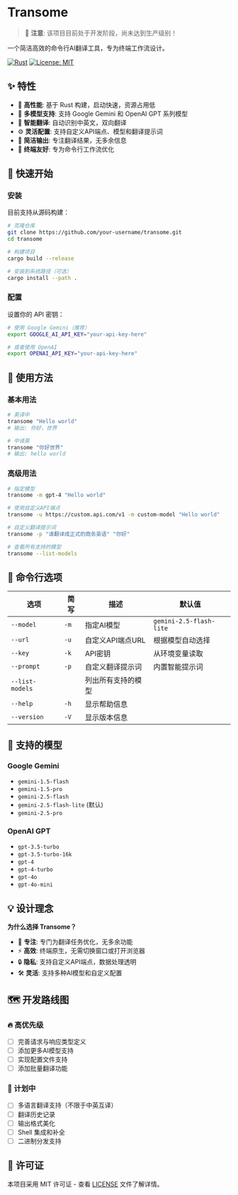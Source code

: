 # Transome

> 🚧 **注意**: 该项目目前处于开发阶段，尚未达到生产级别！

一个简洁高效的命令行AI翻译工具，专为终端工作流设计。

[![Rust](https://img.shields.io/badge/rust-%23000000.svg?style=for-the-badge&logo=rust&logoColor=white)](https://www.rust-lang.org/)
[![License: MIT](https://img.shields.io/badge/License-MIT-yellow.svg?style=for-the-badge)](https://opensource.org/licenses/MIT)

## ✨ 特性

- 🚀 **高性能**: 基于 Rust 构建，启动快速，资源占用低
- 🤖 **多模型支持**: 支持 Google Gemini 和 OpenAI GPT 系列模型
- 🔄 **智能翻译**: 自动识别中英文，双向翻译
- ⚙️ **灵活配置**: 支持自定义API端点、模型和翻译提示词
- 🎯 **简洁输出**: 专注翻译结果，无多余信息
- 🔧 **终端友好**: 专为命令行工作流优化

## 🚀 快速开始

### 安装

目前支持从源码构建：

```bash
# 克隆仓库
git clone https://github.com/your-username/transome.git
cd transome

# 构建项目
cargo build --release

# 安装到系统路径（可选）
cargo install --path .
```

### 配置

设置你的 API 密钥：

```bash
# 使用 Google Gemini（推荐）
export GOOGLE_AI_API_KEY="your-api-key-here"

# 或者使用 OpenAI
export OPENAI_API_KEY="your-api-key-here"
```

## 📖 使用方法

### 基本用法

```bash
# 英译中
transome "Hello world"
# 输出: 你好，世界

# 中译英
transome "你好世界"
# 输出: hello world
```

### 高级用法

```bash
# 指定模型
transome -m gpt-4 "Hello world"

# 使用自定义API端点
transome -u https://custom.api.com/v1 -m custom-model "Hello world"

# 自定义翻译提示词
transome -p "请翻译成正式的商务英语" "你好"

# 查看所有支持的模型
transome --list-models
```

## 🔧 命令行选项

| 选项 | 简写 | 描述 | 默认值 |
|------|------|------|--------|
| `--model` | `-m` | 指定AI模型 | `gemini-2.5-flash-lite` |
| `--url` | `-u` | 自定义API端点URL | 根据模型自动选择 |
| `--key` | `-k` | API密钥 | 从环境变量读取 |
| `--prompt` | `-p` | 自定义翻译提示词 | 内置智能提示词 |
| `--list-models` | | 列出所有支持的模型 | |
| `--help` | `-h` | 显示帮助信息 | |
| `--version` | `-V` | 显示版本信息 | |

## 🤖 支持的模型

### Google Gemini
- `gemini-1.5-flash`
- `gemini-1.5-pro`
- `gemini-2.5-flash` 
- `gemini-2.5-flash-lite` (默认)
- `gemini-2.5-pro`

### OpenAI GPT
- `gpt-3.5-turbo`
- `gpt-3.5-turbo-16k`
- `gpt-4`
- `gpt-4-turbo`
- `gpt-4o`
- `gpt-4o-mini`

## 💡 设计理念

**为什么选择 Transome？**

- 🎯 **专注**: 专门为翻译任务优化，无多余功能
- ⚡ **高效**: 终端原生，无需切换窗口或打开浏览器
- 🔒 **隐私**: 支持自定义API端点，数据处理透明
- 🛠️ **灵活**: 支持多种AI模型和自定义配置

## 🗺️ 开发路线图

### 🔥 高优先级

- [ ] 完善请求与响应类型定义
- [ ] 添加更多AI模型支持
- [ ] 实现配置文件支持
- [ ] 添加批量翻译功能

### 📅 计划中

- [ ] 多语言翻译支持（不限于中英互译）
- [ ] 翻译历史记录
- [ ] 输出格式美化
- [ ] Shell 集成和补全
- [ ] 二进制分发支持

## 📄 许可证

本项目采用 MIT 许可证 - 查看 [LICENSE](./LICENSE) 文件了解详情。
